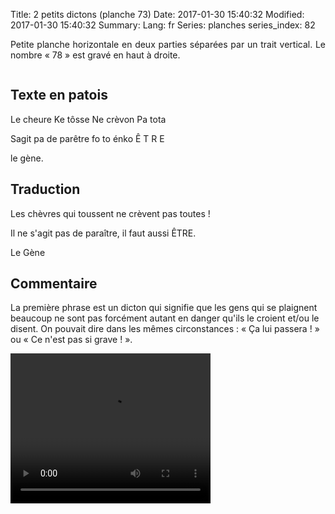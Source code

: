 Title: 2 petits dictons (planche 73)
Date: 2017-01-30 15:40:32
Modified: 2017-01-30 15:40:32
Summary: 
Lang: fr
Series: planches
series_index: 82

<p style="text-align:justify;">Petite planche horizontale en deux
parties séparées par un trait vertical. Le nombre « 78 » est gravé en
haut à droite.</p>

<figure class="image-block" style="float: center;">
  <img alt="" src="{static}/images/planche_73.png">
  <figcaption style="max-width: 611px"></figcaption>
</figure>

## Texte en patois

Le cheure Ke tôsse Ne crèvon Pa tota

Sagit pa de parêtre fo to énko  Ê T R E

le gène.

## Traduction

Les chèvres qui toussent ne crèvent pas toutes !

Il ne s'agit pas de paraître, il faut aussi ÊTRE.

Le Gène

## Commentaire

La première phrase est un dicton qui signifie que les gens qui se
plaignent beaucoup ne sont pas forcément autant en danger qu'ils le
croient et/ou le disent. On pouvait dire dans les mêmes
circonstances : « Ça lui passera ! » ou « Ce n'est pas si grave ! ».

<video width="320" height="240" controls>
  <source src="https://d1njpgd0ygatdn.cloudfront.net/video_73.mp4" type="video/mp4">
</video>
